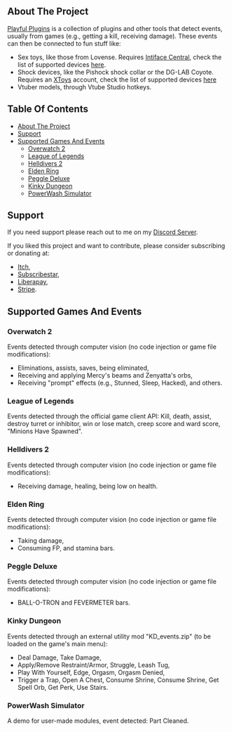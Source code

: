 ## About The Project

[Playful Plugins](https://furimanejo.itch.io/playful-plugins) is a collection of plugins and other tools that detect events, usually from games (e.g., getting a kill, receiving damage). These events can then be connected to fun stuff like:
* Sex toys, like those from Lovense. Requires [Intiface Central](https://intiface.com/central/?ref=playfulplugins), check the list of supported devices [here](https://iostindex.com/?filter0ButtplugSupport=4?ref=playfulplugins).
* Shock devices, like the Pishock shock collar or the DG-LAB Coyote. Requires an [XToys](https://xtoys.app/) account, check the list of supported devices [here](https://iostindex.com/?filter0Availability=Available,DIY&filter1Connection=Digital&filter2XToysSupport=1&filter3Features=OutputsEstim)
* Vtuber models, through Vtube Studio hotkeys.

## Table Of Contents
* [About The Project](#about-the-project)
* [Support](#support)
* [Supported Games And Events](#supported-games-and-events)
  * [Overwatch 2](#overwatch-2)
  * [League of Legends](#league-of-legends)
  * [Helldivers 2](#helldivers-2)
  * [Elden Ring](#elden-ring)
  * [Peggle Deluxe](#peggle-deluxe)
  * [Kinky Dungeon](#kinky-dungeon)
  * [PowerWash Simulator](#powerwash-simulator)
    
## Support
If you need support please reach out to me on my [Discord Server](https://discord.gg/HswJa4tDMf).

If you liked this project and want to contribute, please consider subscribing or donating at:
* [Itch](https://furimanejo.itch.io/playful-plugins),
* [Subscribestar](https://subscribestar.adult/furimanejo),
* [Liberapay](https://liberapay.com/Furimanejo/),
* [Stripe](https://donate.stripe.com/7sI3eZcExdGrc5WeUU).

## Supported Games And Events
### Overwatch 2
Events detected through computer vision (no code injection or game file modifications): 
* Eliminations, assists, saves, being eliminated,
* Receiving and applying Mercy's beams and Zenyatta's orbs,
* Receiving "prompt" effects (e.g., Stunned, Sleep, Hacked), and others.

### League of Legends
Events detected through the official game client API: Kill, death, assist, destroy turret or inhibitor, win or lose match, creep score and ward score, "Minions Have Spawned".

### Helldivers 2
Events detected through computer vision (no code injection or game file modifications):
* Receiving damage, healing, being low on health.

### Elden Ring
Events detected through computer vision (no code injection or game file modifications): 
* Taking damage,
* Consuming FP, and stamina bars.

### Peggle Deluxe
Events detected through computer vision (no code injection or game file modifications): 
* BALL-O-TRON and FEVERMETER bars.

### Kinky Dungeon
Events detected through an external utility mod "KD_events.zip" (to be loaded on the game's main menu):
* Deal Damage, Take Damage,
* Apply/Remove Restraint/Armor, Struggle, Leash Tug,
* Play With Yourself, Edge, Orgasm, Orgasm Denied,
* Trigger a Trap, Open A Chest, Consume Shrine, Consume Shrine, Get Spell Orb, Get Perk, Use Stairs.

### PowerWash Simulator
A demo for user-made modules, event detected: Part Cleaned.
